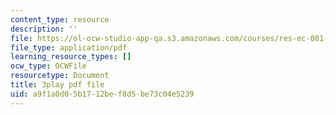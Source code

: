 ```yaml
---
content_type: resource
description: ''
file: https://ol-ocw-studio-app-qa.s3.amazonaws.com/courses/res-ec-001-exploring-fairness-in-machine-learning-for-international-development-spring-2020/a9f1a0d05b1712bef8d5be73c04e5239_6EPDzvUNCd0.pdf
file_type: application/pdf
learning_resource_types: []
ocw_type: OCWFile
resourcetype: Document
title: 3play pdf file
uid: a9f1a0d0-5b17-12be-f8d5-be73c04e5239
---
```

